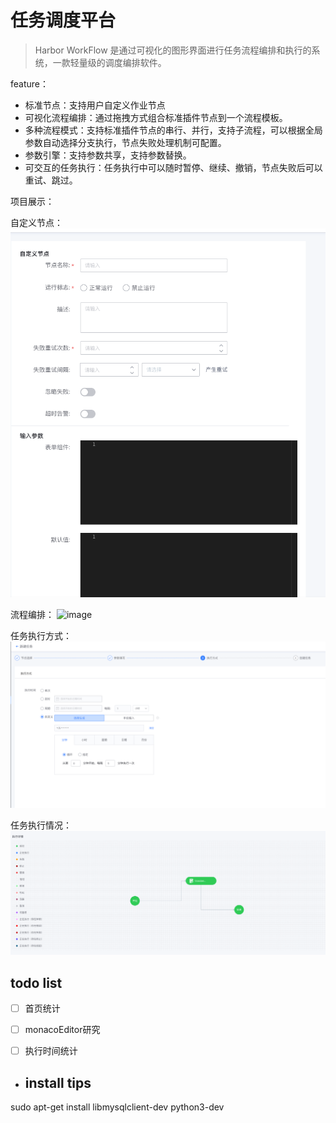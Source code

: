 # 任务调度平台

> Harbor WorkFlow 是通过可视化的图形界面进行任务流程编排和执行的系统，一款轻量级的调度编排软件。
>
feature：

- 标准节点：支持用户自定义作业节点
- 可视化流程编排：通过拖拽方式组合标准插件节点到一个流程模板。
- 多种流程模式：支持标准插件节点的串行、并行，支持子流程，可以根据全局参数自动选择分支执行，节点失败处理机制可配置。
- 参数引擎：支持参数共享，支持参数替换。
- 可交互的任务执行：任务执行中可以随时暂停、继续、撤销，节点失败后可以重试、跳过。

项目展示：

自定义节点：
![img.png](img.png)

流程编排：
![image](https://user-images.githubusercontent.com/29135056/155830656-968f5881-5729-4347-94fc-b5a657ea9725.png)

任务执行方式：
![img_1.png](img_1.png)

任务执行情况：
![img_2.png](img_2.png)

## todo list

- [ ] 首页统计
- [ ] monacoEditor研究
- [ ] 执行时间统计


- ## install tips

sudo apt-get install libmysqlclient-dev python3-dev